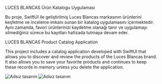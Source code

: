 LUCES BLANCAS Ürün Katalogu Uygulaması  

Bu proje, SwiftUI ile geliştirilmiş Luces Blancas markasının ürünlerini keşfetme ve inceleme imkanı sunan bir katalog uygulamasını içermektedir. Aynı zamanda, favori ürünlerinizi kaydetme olanağı tanır ve uygulamayı silmediğiniz sürece bu kayıtları hafızada tutmaya devam eder.

LUCES BLANCAS Product Catalog Application

This project includes a catalog application developed with SwiftUI that allows you to discover and review the products of the Luces Blancas brand. It also allows you to save your favorite products and continues to keep these records in memory unless you delete the application.

![Adsız tasarım](https://github.com/senanuremr/Luces-Blancas/assets/102187756/e5e01e5c-8f82-448a-95b5-e185aacb9f42)
![Adsız tasarım](https://github.com/senanuremr/Luces-Blancas/assets/102187756/c3983ff8-f799-436c-a24f-4f037c1fd8bd)
